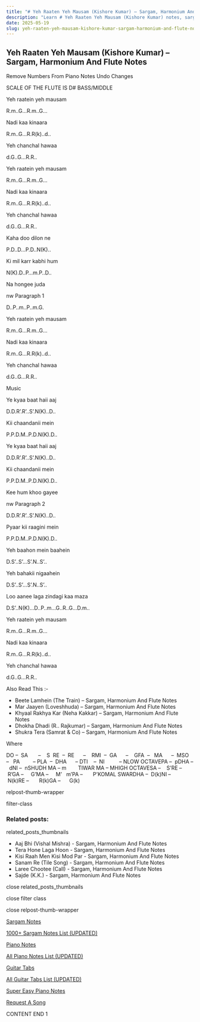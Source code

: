 ```yaml
---
title: "# Yeh Raaten Yeh Mausam (Kishore Kumar) – Sargam, Harmonium And Flute Notes"
description: "Learn # Yeh Raaten Yeh Mausam (Kishore Kumar) notes, sargam, harmonium notations and flute notes. Easy step-by-step tutorial for beginners."
date: 2025-05-19
slug: yeh-raaten-yeh-mausam-kishore-kumar-sargam-harmonium-and-flute-notes
---
```


## Yeh Raaten Yeh Mausam (Kishore Kumar) – Sargam, Harmonium And Flute Notes

Remove Numbers From Piano Notes
Undo Changes

SCALE OF THE FLUTE IS D# BASS/MIDDLE

Yeh raatein yeh mausam

R.m..G…R.m..G…

Nadi kaa kinaara

R.m..G…R.R(k)..d..

Yeh chanchal hawaa

d.G..G…R.R..

Yeh raatein yeh mausam

R.m..G…R.m..G…

Nadi kaa kinaara

R.m..G…R.R(k)..d..

Yeh chanchal hawaa

d.G..G…R.R..

Kaha doo dilon ne

P.D..D…P.D..N(K)..

Ki mil karr kabhi hum

N(K).D..P…m.P..D..

Na hongee juda

nw Paragraph 1

D..P..m..P..m.G.

Yeh raatein yeh mausam

R.m..G…R.m..G…

Nadi kaa kinaara

R.m..G…R.R(k)..d..

Yeh chanchal hawaa

d.G..G…R.R..

Music

Ye kyaa baat haii aaj

D.D.R’.R’..S’.N(K)..D..

Kii chaandanii mein

P.P.D.M..P.D.N(K).D..

Ye kyaa baat haii aaj

D.D.R’.R’..S’.N(K)..D..

Kii chaandanii mein

P.P.D.M..P.D.N(K).D..

Kee hum khoo gayee

nw Paragraph 2

D.D.R’.R’..S’.N(K)..D..

Pyaar kii raagini mein

P.P.D.M..P.D.N(K).D..

Yeh baahon mein baahein

D.S’..S’…S’.N..S’..

Yeh bahakii nigaahein

D.S’..S’…S’.N..S’..

Loo aanee laga zindagi kaa maza

D.S’..N(K)…D..P..m…G..R..G…D.m..

Yeh raatein yeh mausam

R.m..G…R.m..G…

Nadi kaa kinaara

R.m..G…R.R(k)..d..

Yeh chanchal hawaa

d.G..G…R.R..

Also Read This :-

* Beete Lamhein (The Train) – Sargam, Harmonium And Flute Notes
* Mar Jaayen (Loveshhuda) – Sargam, Harmonium And Flute Notes
* Khyaal Rakhya Kar (Neha Kakkar) – Sargam, Harmonium And Flute Notes
* Dhokha Dhadi (R.. Rajkumar) – Sargam, Harmonium And Flute Notes
* Shukra Tera (Samrat & Co) – Sargam, Harmonium And Flute Notes

Where

DO –  SA       –    S  RE  –  RE      –    RMI  –  GA      –    GFA  –   MA      –  MSO  –   PA         – PLA  –  DHA      – DTI    –  NI          – NLOW OCTAVEPA –  pDHA –  dNI –  nSHUDH MA – m        TIWAR MA – MHIGH OCTAVESA –    S’RE –     R’GA –     G’MA –     M’   m’PA –       P’KOMAL SWARDHA –  D(k)NI –       N(k)RE –       R(k)GA –      G(k)

relpost-thumb-wrapper

filter-class

### Related posts:

related_posts_thumbnails

* Aaj Bhi (Vishal Mishra) - Sargam, Harmonium And Flute Notes
* Tera Hone Laga Hoon - Sargam, Harmonium And Flute Notes
* Kisi Raah Men Kisi Mod Par - Sargam, Harmonium And Flute Notes
* Sanam Re (Tile Song) - Sargam, Harmonium And Flute Notes
* Laree Chootee (Call) - Sargam, Harmonium And Flute Notes
* Sajde (K.K.) - Sargam, Harmonium And Flute Notes

close related_posts_thumbnails

close filter class

close relpost-thumb-wrapper

[Sargam Notes](/sargam-notes.html)

[1000+ Sargam Notes List (UPDATED)](/all-songs-list-sargam-notes.html)

[Piano Notes](/piano-notes.html)

[All Piano Notes List (UPDATED)](/all-songs-list-piano-notes.html)

[Guitar Tabs](/guitar-tabs.html)

[All Guitar Tabs List (UPDATED)](/all-songs-list-guitar-tabs.html)

[Super Easy Piano Notes](https://studywall.in/)

[Request A Song](/request-a-song.html)

CONTENT END 1

